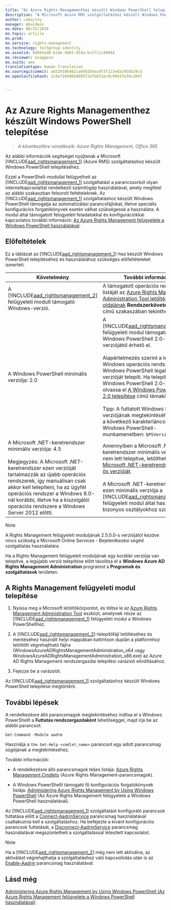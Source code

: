 ```yaml
---
title: "Az Azure Rights Managementhez készült Windows PowerShell telepítése | Azure RMS"
description: "A Microsoft Azure RMS szolgáltatáshoz készült Windows PowerShell telepítésének útmutatója. A modul neve AADRM."
author: cabailey
manager: mbaldwin
ms.date: 08/25/2016
ms.topic: article
ms.prod: 
ms.service: rights-management
ms.technology: techgroup-identity
ms.assetid: 0d665ed6-b1de-4d63-854a-bc57c1c49844
ms.reviewer: esaggese
ms.suite: ems
translationtype: Human Translation
ms.sourcegitcommit: ad32910b482ca9d92b4ac8f3f123eda195db29cd
ms.openlocfilehash: 2c8ef10490d409572efb831ec8c99437e34c2047


---
```


# Az Azure Rights Managementhez készült Windows PowerShell telepítése

>*A következőkre vonatkozik: Azure Rights Management, Office 365*

Az alábbi információk segítséget nyújtanak a Microsoft [!INCLUDE[aad_rightsmanagement_1](../includes/aad_rightsmanagement_1_md.md)] (Azure RMS) szolgáltatáshoz készült Windows PowerShell telepítéséhez.

Ezzel a PowerShell-modullal felügyelheti az [!INCLUDE[aad_rightsmanagement_1](../includes/aad_rightsmanagement_1_md.md)] szolgáltatást a parancssorból olyan internetkapcsolattal rendelkező számítógép használatával, amely megfelel az alábbi szakaszban felsorolt feltételeknek. Az [!INCLUDE[aad_rightsmanagement_1](../includes/aad_rightsmanagement_1_md.md)] szolgáltatáshoz készült Windows PowerShell támogatja az automatizálási parancsfájlokat, illetve speciális konfigurációs forgatókönyvek esetén válhat szükségessé a használata. A modul által támogatott felügyeleti feladatokkal és konfigurációkkal kapcsolatos további információ: [Az Azure Rights Management felügyelete a Windows PowerShell használatával](administer-powershell.md).

## Előfeltételek
Ez a táblázat az [!INCLUDE[aad_rightsmanagement_1](../includes/aad_rightsmanagement_1_md.md)]-hez készült Windows PowerShell telepítéséhez és használatához szükséges előfeltételeket ismerteti.

|Követelmény|További információ|
|---------------|--------------------|
|A [!INCLUDE[aad_rightsmanagement_2](../includes/aad_rightsmanagement_2_md.md)] felügyeleti modult támogató Windows-verzió.|A támogatott operációs rendszerek listáját az [Azure Rights Management Administration Tool letöltési oldalának](http://go.microsoft.com/fwlink/?LinkId=257721) **Rendszerkövetelmények** című szakaszában tekintheti meg.|
|A Windows PowerShell minimális verziója: 2.0|A [!INCLUDE[aad_rightsmanagement_2](../includes/aad_rightsmanagement_2_md.md)] felügyeleti modul támogatása a Windows PowerShell 2.0-s verziójától érhető el.<br /><br />Alapértelmezés szerint a legtöbb Windows operációs rendszer a Windows PowerShell legalább 2.0-s verzióját telepíti. Ha telepítenie kell a Windows PowerShell 2.0-s verzióját, olvassa el [A Windows PowerShell 2.0 telepítése](http://msdn.microsoft.com/library/ff637750.aspx) című témakört.<br /><br />Tipp: A futtatott Windows PowerShell verziójának megtekintéséhez írja be a következő karakterláncot egy Windows PowerShell-munkamenetben: `$PSVersionTable`.|
|A Microsoft .NET-keretrendszer minimális verziója: 4.5<br /><br />Megjegyzés: A Microsoft .NET-keretrendszer ezen verzióját tartalmazzák az újabb operációs rendszerek, így manuálisan csak akkor kell telepíteni, ha az ügyfél operációs rendszer a Windows 8.0-nál korábbi, illetve ha a kiszolgálói operációs rendszere a Windows Server 2012 előtti.|Amennyiben a Microsoft .NET-keretrendszer minimális verziója még nem lett telepítve, letöltheti a [Microsoft .NET-keretrendszer 4.5-ös verzióját](http://www.microsoft.com/download/details.aspx?id=30653).<br /><br />A Microsoft .NET-keretrendszer ezen minimális verziója a [!INCLUDE[aad_rightsmanagement_2](../includes/aad_rightsmanagement_2_md.md)] felügyeleti modul által használt bizonyos osztályokhoz szükséges.|

> [!NOTE]
> A Rights Management felügyeleti moduljának 2.5.0.0-s verziójától kezdve nincs szükség a Microsoft Online Services - Bejelentkezési segéd szolgáltatás használatára.
> 
> Ha a Rights Management felügyeleti moduljának egy korábbi verziója van telepítve, a legújabb verzió telepítése előtt távolítsa el a **Windows Azure AD Rights Management Administration** programot a **Programok és szolgáltatások** területen.


## A Rights Management felügyeleti modul telepítése

1.  Nyissa meg a Microsoft letöltőközpontot, és töltse le az [Azure Rights Management Administration Tool](https://go.microsoft.com/fwlink/?LinkId=257721) eszközt, amelynek része az [!INCLUDE[aad_rightsmanagement_1](../includes/aad_rightsmanagement_1_md.md)] felügyeleti modul a Windows PowerShellhez.

2.  A [!INCLUDE[aad_rightsmanagement_2](../includes/aad_rightsmanagement_2_md.md)]-telepítőfájl letöltéséhez és mentéséhez használt helyi mappában kattintson duplán a platformhoz letöltött végrehajtható fájlra (WindowsAzureADRightsManagementAdministration_x64 vagy WindowsAzureADRightsManagementAdministration_x86.exe) az Azure AD Rights Management rendszergazdai telepítési varázsló elindításához.

3.  Fejezze be a varázslót.

Az [!INCLUDE[aad_rightsmanagement_1](../includes/aad_rightsmanagement_1_md.md)] szolgáltatáshoz készült Windows PowerShell telepítése megtörtént.

## További lépések
A rendelkezésre álló parancsmagok megtekintéséhez indítsa el a Windows PowerShellt a **Futtatás rendszergazdaként** lehetőséggel, majd írja be az alábbi parancsot:

```
Get-Command -Module aadrm
```
Használja a `the Get-Help <cmdlet_name>` parancsot egy adott parancsmag súgójának a megtekintéséhez.

További információk:

-   A rendelkezésre álló parancsmagok teljes listája: [Azure Rights Management Cmdlets](https://msdn.microsoft.com/library/windowsazure/dn629398.aspx) (Azure Rights Management-parancsmagok).

-   A Windows PowerShellt támogató fő konfigurációs forgatókönyvek listája: [Administering Azure Rights Management by Using Windows PowerShell](administer-powershell.md) (Az Azure Rights Management felügyelete a Windows PowerShell használatával).

Az [!INCLUDE[aad_rightsmanagement_1](../includes/aad_rightsmanagement_1_md.md)] szolgáltatást konfiguráló parancsok futtatása előtt a [Connect-AadrmService](https://msdn.microsoft.com/library/windowsazure/dn629415.aspx) parancsmag használatával csatlakoznia kell a szolgáltatáshoz. Ha befejezte a kívánt konfigurációs parancsok futtatását, a [Disconnect-AadrmService](https://msdn.microsoft.com/library/windowsazure/dn629416.aspx) parancsmag használatával megszüntetheti a szolgáltatással létesített kapcsolatot.

> [!NOTE]
> Ha a [!INCLUDE[aad_rightsmanagement_2](../includes/aad_rightsmanagement_2_md.md)] még nem lett aktiválva, az aktiválást végrehajthatja a szolgáltatáshoz való kapcsolódás után is az [Enable-Aadrm](https://msdn.microsoft.com/library/windowsazure/dn629412.aspx) parancsmag használatával.

## Lásd még
[Administering Azure Rights Management by Using Windows PowerShell (Az Azure Rights Management felügyelete a Windows PowerShell használatával)](administer-powershell.md)



<!--HONumber=Aug16_HO4-->


